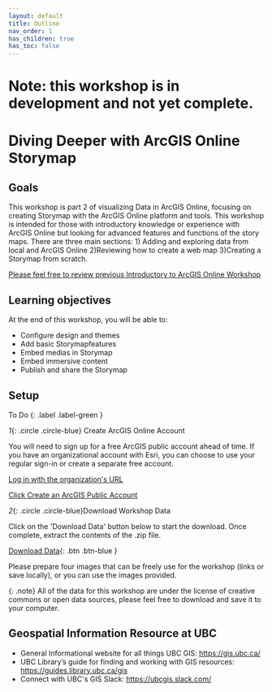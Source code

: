 ```yaml
---
layout: default
title: Outline
nav_order: 1
has_children: true
has_toc: false
---
```


# Note: this workshop is in development and not yet complete.
# Diving Deeper with ArcGIS Online Storymap
## Goals

This workshop is part 2 of visualizing Data in ArcGIS Online, focusing on creating Storymap with the ArcGIS Online platform and tools. This workshop is intended for those with introductory knowledge or experience with ArcGIS Online but looking for advanced features and functions of the story maps. There are three main sections: 1) Adding and exploring data from local and ArcGIS Online 2)Reviewing how to create a web map 3)Creating a Storymap from scratch. 

[Please feel free to review previous Introductory to ArcGIS Online Workshop](https://ubc-library-rc.github.io/intro-AGOL/)

## Learning objectives

At the end of this workshop, you will be able to:
- Configure design and themes
- Add basic Storymapfeatures 
- Embed medias in Storymap
- Embed immersive content
- Publish and share the Storymap

## Setup

To Do
{: .label .label-green }

*1*{: .circle .circle-blue} Create ArcGIS Online Account

You will need to sign up for a free ArcGIS public account ahead of time. If you have an organizational account with Esri, you can choose to use your regular sign-in or create a separate free account.

 [Log in with the organization's URL](./setup_url)

 [Click Create an ArcGIS Public Account](./setup_public)

*2*{: .circle .circle-blue}Download Workshop Data

Click on the 'Download Data' button below to start the download. Once complete, extract the contents of the .zip file.

[Download Data](/content/Downloads.zip){: .btn .btn-blue }

Please prepare four images that can be freely use for the workshop (links or save locally), or you can use the images provided.

{: .note}
All of the data for this workshop are under the license of creative commons or open data sources, please feel free to download and save it to your computer.


## Geospatial Information Resource at UBC
- General Informational website for all things UBC GIS: <https://gis.ubc.ca/>
- UBC Library’s guide for finding and working with GIS resources: <https://guides.library.ubc.ca/gis>
- Connect with UBC's GIS Slack: <https://ubcgis.slack.com/>
